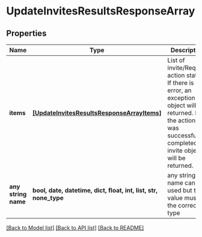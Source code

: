 # UpdateInvitesResultsResponseArray


## Properties
Name | Type | Description | Notes
------------ | ------------- | ------------- | -------------
**items** | [**[UpdateInvitesResultsResponseArrayItems]**](UpdateInvitesResultsResponseArrayItems.md) | List of invite/Request action status. If there is an error, an exception object will be returned. If the action was successfully completed, an invite object will be returned. | [optional] 
**any string name** | **bool, date, datetime, dict, float, int, list, str, none_type** | any string name can be used but the value must be the correct type | [optional]

[[Back to Model list]](../README.md#documentation-for-models) [[Back to API list]](../README.md#documentation-for-api-endpoints) [[Back to README]](../README.md)


